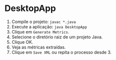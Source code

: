 # DesktopApp

1. Compile o projeto: `javac *.java`
2. Execute a aplicação: `java DesktopApp`
3. Clique em `Generate Metrics`.
4. Selecione o diretório raiz de um projeto Java.
5. Clique OK.
6. Veja as métricas extraídas.
7. Clique em `Save XML` ou repita o processo desde 3.
